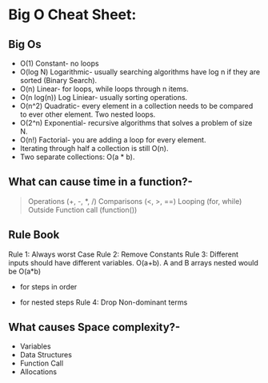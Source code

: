 # Big O Cheat Sheet:
## Big Os
- O(1) Constant- no loops
- O(log N) Logarithmic- usually searching algorithms have log n if they are sorted (Binary Search).
- O(n) Linear- for loops, while loops through n items.
- O(n log(n)) Log Liniear- usually sorting operations.
- O(n^2) Quadratic- every element in a collection needs to be compared to ever other element. Two nested loops.
- O(2^n) Exponential- recursive algorithms that solves a problem of size N.
- O(n!) Factorial- you are adding a loop for every element.
- Iterating through half a collection is still O(n).
- Two separate collections: O(a * b).
## What can cause time in a function?-
> Operations (+, -, *, /)
> Comparisons (<, >, ==)
> Looping (for, while)
> Outside Function call (function())
## Rule Book
Rule 1: Always worst Case
Rule 2: Remove Constants
Rule 3: Different inputs should have different variables. O(a+b). A and B arrays nested would be O(a*b)
+ for steps in order
* for nested steps
Rule 4: Drop Non-dominant terms
## What causes Space complexity?-
- Variables
- Data Structures
- Function Call
- Allocations